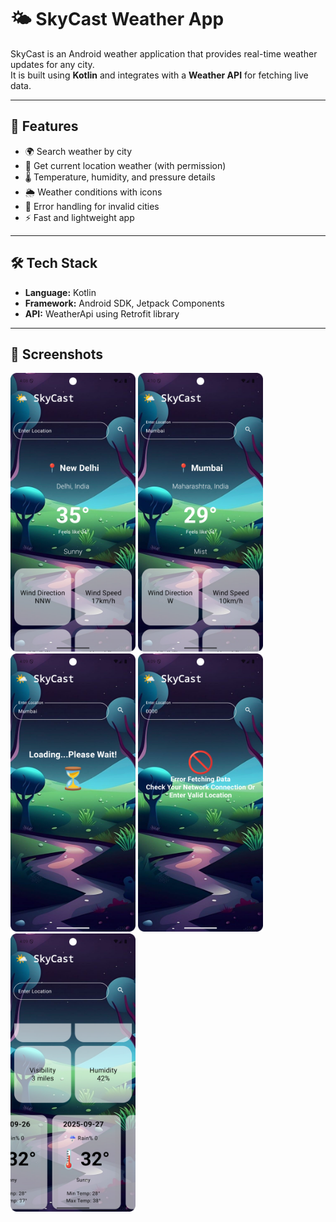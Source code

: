 # 🌤️ SkyCast Weather App

SkyCast is an Android weather application that provides real-time weather updates for any city.  
It is built using **Kotlin** and integrates with a **Weather API** for fetching live data.

---

## 🚀 Features
- 🌍 Search weather by city
- 📍 Get current location weather (with permission)
- 🌡️ Temperature, humidity, and pressure details
- 🌦️ Weather conditions with icons
- 🔔 Error handling for invalid cities
- ⚡ Fast and lightweight app

---

## 🛠️ Tech Stack
- **Language:** Kotlin  
- **Framework:** Android SDK, Jetpack Components  
- **API:** WeatherApi using Retrofit library


---

## 📸 Screenshots

<img src="weather app screenshots/screenshot1.png" width="200">
<img src="weather app screenshots/screenshot2.png" width="200">
<img src="weather app screenshots/screenshot3.png" width="200">
<img src="weather app screenshots/screenshot4.png" width="200">
<img src="weather app screenshots/screenshot5.png" width="200"> 
